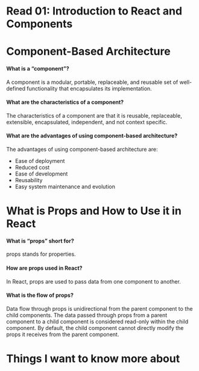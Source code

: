 # Read 01: Introduction to React and Components

# Component-Based Architecture

#### What is a “component”?

A component is a modular, portable, replaceable, and reusable set of well-defined functionality that encapsulates its implementation.

#### What are the characteristics of a component?

The characteristics of a component are that it is reusable, replaceable, extensible, encapsulated, independent, and not context specific.

#### What are the advantages of using component-based architecture?

The advantages of using component-based architecture are: 

- Ease of deployment
- Reduced cost
- Ease of development
- Reusability
- Easy system maintenance and evolution

# What is Props and How to Use it in React

#### What is “props” short for?

props stands for properties.

#### How are props used in React?

In React, props are used to pass data from one component to another. 

#### What is the flow of props?

Data flow through props is unidirectional from the parent component to the child components. The data passed through props from a parent component to a child component is considered read-only within the child component. By default, the child component cannot directly modify the props it receives from the parent component.

# Things I want to know more about